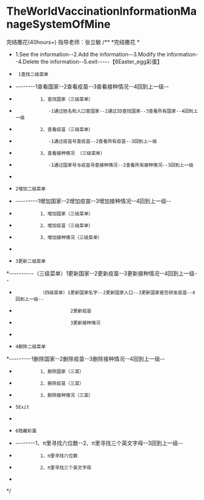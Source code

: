 # TheWorldVaccinationInformationManageSystemOfMine
完结撒花(40hours+)
指导老师：张立敏
/**
 *完结撒花
 *
 * 1.See the information--2.Add the information--3.Modify the information--4.Delete the information--5.exit-----【6Easter_egg彩蛋】
 *      1查找二级菜单
 *  --------1查看国家--2查看疫苗--3查看接种情况--4回到上一级--
 *              1、查找国家（三级菜单）
 *                 -1通过姓名和人口查国家--2通过ID查找国家--3查看所有国家--4回到上一级
 *              2、查看疫苗（三级菜单）
 *                 -1通过疫苗号查疫苗--2查看所有疫苗--3回到上一级
 *              3、查看接种情况 （三级菜单）
 *                 -1通过国家号与疫苗号查接种情况--2查看所有接种情况--3回到上一级
 *
 *     2增加二级菜单
 * ---------1增加国家--2增加疫苗--3增加接种情况--4回到上一级--
 *              1、增加国家（三级菜单）
 *              2、增加疫苗（三级菜单）
 *              3、增加接种情况（三级菜单）
 *
 *     3更新二级菜单
 *----------（三级菜单）1更新国家--2更新疫苗--3更新接种情况--4回到上一级--
 *              （四级菜单）1更新国家名字--2更新国家人口--3更新国家是否研发疫苗--4回到上一级--
 *                         2更新疫苗
 *                         3更新接种情况
 *
 *     4删除二级菜单
 *---------1删除国家--2删除疫苗--3删除接种情况--4回到上一级--
 *              1、删除国家（三菜）
 *              2、删除疫苗（三菜）
 *              3、删除接种情况（三菜）
 *     5Exit
 *
 *     6隐藏彩蛋
 * --------1、π里寻找六位数--2、π里寻找三个英文字母--3回到上一级--
 *              1、π里寻找六位数
 *              2、π里寻找三个英文字母
 *
 */
